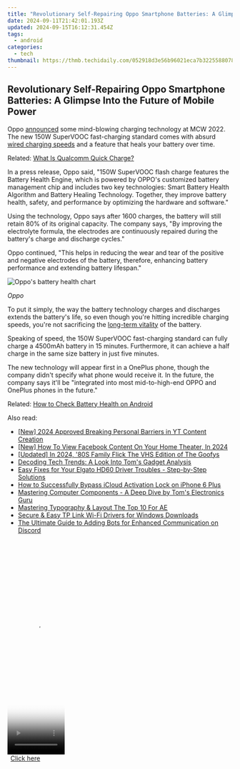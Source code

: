 ```yaml
---
title: "Revolutionary Self-Repairing Oppo Smartphone Batteries: A Glimpse Into the Future of Mobile Power"
date: 2024-09-11T21:42:01.193Z
updated: 2024-09-15T16:12:31.454Z
tags:
  - android
categories:
  - tech
thumbnail: https://thmb.techidaily.com/052918d3e56b96021eca7b3225588078d8b2ee409e0b799bdcb8f9f006f59b01.jpg
---
```


## Revolutionary Self-Repairing Oppo Smartphone Batteries: A Glimpse Into the Future of Mobile Power

Oppo [announced](https://www.oppo.com/en/newsroom/press/oppo-mwc-2022-supervooc/) some mind-blowing charging technology at MCW 2022\. The new 150W SuperVOOC fast-charging standard comes with absurd [wired charging speeds](https://tech-renaissance.techidaily.com/stream-free-how-to-view-roku-shows-on-alternative-platforms/) and a feature that heals your battery over time.

Related: [What Is Qualcomm Quick Charge?](https://tech-renaissance.techidaily.com/stream-free-how-to-view-roku-shows-on-alternative-platforms/) 

 In a press release, Oppo said, "150W SuperVOOC flash charge features the Battery Health Engine, which is powered by OPPO's customized battery management chip and includes two key technologies: Smart Battery Health Algorithm and Battery Healing Technology. Together, they improve battery health, safety, and performance by optimizing the hardware and software."

 Using the technology, Oppo says after 1600 charges, the battery will still retain 80% of its original capacity. The company says, "By improving the electrolyte formula, the electrodes are continuously repaired during the battery's charge and discharge cycles."

 Oppo continued, "This helps in reducing the wear and tear of the positive and negative electrodes of the battery, therefore, enhancing battery performance and extending battery lifespan."

![Oppo's battery health chart](https://static1.howtogeekimages.com/wordpress/wp-content/uploads/2022/02/oppo-battery-health.png) 

_Oppo_

 To put it simply, the way the battery technology charges and discharges extends the battery's life, so even though you're hitting incredible charging speeds, you're not sacrificing the [long-term vitality](https://hardware-updates.techidaily.com/installing-intels-management-engine-drivers-on-windows-11817-complete-tutorial/) of the battery.

 Speaking of speed, the 150W SuperVOOC fast-charging standard can fully charge a 4500mAh battery in 15 minutes. Furthermore, it can achieve a half charge in the same size battery in just five minutes.

 The new technology will appear first in a OnePlus phone, though the company didn't specify what phone would receive it. In the future, the company says it'll be "integrated into most mid-to-high-end OPPO and OnePlus phones in the future."

Related: [How to Check Battery Health on Android](https://hardware-updates.techidaily.com/installing-intels-management-engine-drivers-on-windows-11817-complete-tutorial/)

<ins class="adsbygoogle"
     style="display:block"
     data-ad-format="autorelaxed"
     data-ad-client="ca-pub-7571918770474297"
     data-ad-slot="1223367746"></ins>

<ins class="adsbygoogle"
     style="display:block"
     data-ad-client="ca-pub-7571918770474297"
     data-ad-slot="8358498916"
     data-ad-format="auto"
     data-full-width-responsive="true"></ins>

<span class="atpl-alsoreadstyle">Also read:</span>
<div><ul>
<li><a href="https://facebook-video-footage.techidaily.com/new-2024-approved-breaking-personal-barriers-in-yt-content-creation/"><u>[New] 2024 Approved Breaking Personal Barriers in YT Content Creation</u></a></li>
<li><a href="https://facebook-video-content.techidaily.com/new-how-to-view-facebook-content-on-your-home-theater-in-2024/"><u>[New] How To View Facebook Content On Your Home Theater, In 2024</u></a></li>
<li><a href="https://fox-helps.techidaily.com/updated-in-2024-80s-family-flick-the-vhs-edition-of-the-goofys/"><u>[Updated] In 2024, '80S Family Flick The VHS Edition of The Goofys</u></a></li>
<li><a href="https://hardware-help.techidaily.com/decoding-tech-trends-a-look-into-toms-gadget-analysis/"><u>Decoding Tech Trends: A Look Into Tom's Gadget Analysis</u></a></li>
<li><a href="https://hardware-help.techidaily.com/easy-fixes-for-your-elgato-hd60-driver-troubles-step-by-step-solutions/"><u>Easy Fixes for Your Elgato HD60 Driver Troubles - Step-by-Step Solutions</u></a></li>
<li><a href="https://activate-lock.techidaily.com/how-to-successfully-bypass-icloud-activation-lock-on-iphone-6-plus-by-drfone-ios/"><u>How to Successfully Bypass iCloud Activation Lock on iPhone 6 Plus</u></a></li>
<li><a href="https://hardware-help.techidaily.com/mastering-computer-components-a-deep-dive-by-toms-electronics-guru/"><u>Mastering Computer Components - A Deep Dive by Tom's Electronics Guru</u></a></li>
<li><a href="https://extra-information.techidaily.com/mastering-typography-and-layout-the-top-10-for-ae/"><u>Mastering Typography & Layout The Top 10 For AE</u></a></li>
<li><a href="https://driver-install.techidaily.com/secure-and-easy-tp-link-wi-fi-drivers-for-windows-downloads/"><u>Secure & Easy TP Link Wi-Fi Drivers for Windows Downloads</u></a></li>
<li><a href="https://tech-recovery.techidaily.com/the-ultimate-guide-to-adding-bots-for-enhanced-communication-on-discord/"><u>The Ultimate Guide to Adding Bots for Enhanced Communication on Discord</u></a></li>
</ul></div>

<!-- affiliate ads begin -->
<span id="1993654">
					<video width="128" height="480" style="cursor:pointer"
           poster="//a.impactradius-go.com/display-clicktoplayimage/1993654.png"
           onclick="if(!this.playClicked){this.play();this.setAttribute('controls',true);this.playClicked=true;}">
	   <source src="//a.impactradius-go.com/display-ad/22993-1993654">
	   <img src="//a.impactradius-go.com/display-clicktoplayimage/1993654.png" style="border: none; height: 100%; width: 100%; object-fit: contain">
	</video>
	<div style="width:80px;text-align:center"><a href="javascript:window.open(decodeURIComponent('https%3A%2F%2Fhomestyler.sjv.io%2Fc%2F5597632%2F1993654%2F22993'), '_blank');void(0);">Click here</a></div>
</span>
<img height="0" width="0" src="https://imp.pxf.io/i/5597632/1993654/22993" style="position:absolute;visibility:hidden;" border="0" />
<!-- affiliate ads end -->

